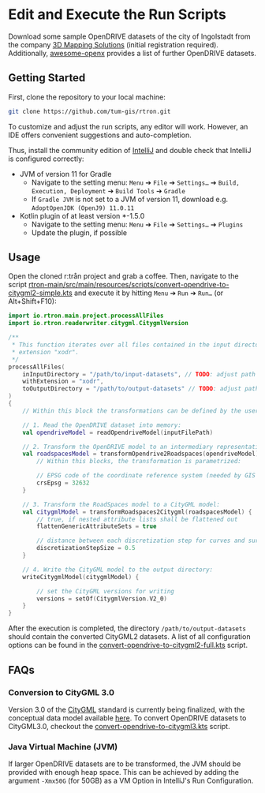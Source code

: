 ---
---

# Edit and Execute the Run Scripts

Download some sample OpenDRIVE datasets of the city of Ingolstadt from the company [3D Mapping Solutions](https://www.3d-mapping.de/en/customer-area/demo-data) (initial registration required).
Additionally, [awesome-openx](https://github.com/b-schwab/awesome-openx#datasets) provides a list of further OpenDRIVE datasets.

## Getting Started

First, clone the repository to your local machine:

```bash
git clone https://github.com/tum-gis/rtron.git
```

To customize and adjust the run scripts, any editor will work.
However, an IDE offers convenient suggestions and auto-completion.

Thus, install the community edition of [IntelliJ](https://www.jetbrains.com/idea/download) and double check that IntelliJ is configured correctly:
- JVM of version 11 for Gradle
    - Navigate to the setting menu: `Menu` ➔ `File` ➔ `Settings…` ➔ `Build, Execution, Deployment` ➔ `Build Tools` ➔ `Gradle`
    - If `Gradle JVM` is not set to a JVM of version 11, download e.g. `AdoptOpenJDK (OpenJ9) 11.0.11`
- Kotlin plugin of at least version *-1.5.0
    - Navigate to the setting menu: `Menu` ➔ `File` ➔ `Settings…` ➔ `Plugins`
    - Update the plugin, if possible

## Usage

Open the cloned r:trån project and grab a coffee.
Then, navigate to the script [rtron-main/src/main/resources/scripts/convert-opendrive-to-citygml2-simple.kts](https://github.com/tum-gis/rtron/blob/main/rtron-main/src/main/resources/scripts/convert-opendrive-to-citygml2-simple.kts) and execute it by hitting `Menu` ➔ `Run` ➔ `Run…` (or Alt+Shift+F10):

```kotlin
import io.rtron.main.project.processAllFiles
import io.rtron.readerwriter.citygml.CitygmlVersion

/**
 * This function iterates over all files contained in the input directory that have the
 * extension "xodr".
 */
processAllFiles(
    inInputDirectory = "/path/to/input-datasets", // TODO: adjust path
    withExtension = "xodr",
    toOutputDirectory = "/path/to/output-datasets" // TODO: adjust path
)
{
    // Within this block the transformations can be defined by the user. For example:

    // 1. Read the OpenDRIVE dataset into memory:
    val opendriveModel = readOpendriveModel(inputFilePath)

    // 2. Transform the OpenDRIVE model to an intermediary representation (the RoadSpaces model):
    val roadspacesModel = transformOpendrive2Roadspaces(opendriveModel) {
        // Within this blocks, the transformation is parametrized:

        // EPSG code of the coordinate reference system (needed by GIS applications)
        crsEpsg = 32632
    }

    // 3. Transform the RoadSpaces model to a CityGML model:
    val citygmlModel = transformRoadspaces2Citygml(roadspacesModel) {
        // true, if nested attribute lists shall be flattened out
        flattenGenericAttributeSets = true

        // distance between each discretization step for curves and surfaces
        discretizationStepSize = 0.5
    }

    // 4. Write the CityGML model to the output directory:
    writeCitygmlModel(citygmlModel) {

        // set the CityGML versions for writing
        versions = setOf(CitygmlVersion.V2_0)
    }
}
```

After the execution is completed, the directory ``/path/to/output-datasets`` should contain the converted CityGML2 datasets.
A list of all configuration options can be found in the [convert-opendrive-to-citygml2-full.kts](https://github.com/tum-gis/rtron/blob/main/rtron-main/src/main/resources/scripts/convert-opendrive-to-citygml2-full.kts) script.

## FAQs

### Conversion to CityGML 3.0

Version 3.0 of the [CityGML](https://www.ogc.org/standards/citygml) standard is currently being finalized, with the conceptual data model available [here](https://github.com/opengeospatial/CityGML-3.0CM).
To convert OpenDRIVE datasets to CityGML3.0, checkout the [convert-opendrive-to-citygml3.kts](https://github.com/tum-gis/rtron/blob/main/rtron-main/src/main/resources/scripts/convert-opendrive-to-citygml3.kts) script.


### Java Virtual Machine (JVM)

If larger OpenDRIVE datasets are to be transformed, the JVM should be provided with enough heap space.
This can be achieved by adding the argument `-Xmx50G` (for 50GB) as a VM Option in IntelliJ's Run Configuration.
